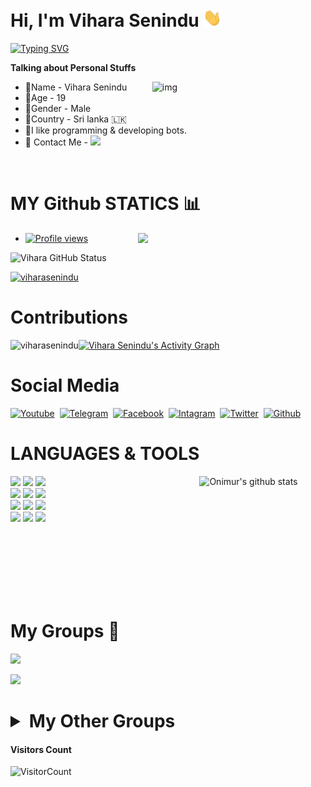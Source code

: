 # Hi, I'm Vihara Senindu <img src="https://raw.githubusercontent.com/ABSphreak/ABSphreak/master/gifs/Hi.gif" width="30px">


 [![Typing SVG](https://readme-typing-svg.herokuapp.com?color=66FF00&lines=-%3E+Vihara+Senindu;-%3E+🦾+I+love+programming.;-%3E+I+m+developing+bots.;-%3E+Github+Student)](https://git.io/typing-svg)

**Talking about Personal Stuffs**

<img width="55%" align="right" alt="img " src="https://raw.githubusercontent.com/onimur/.github/master/.resources/git-header.svg" />

- 🔹Name - Vihara Senindu
- 🔹Age - 19 
- 🔹Gender - Male
- 🔹Country - Sri lanka 🇱🇰
- 🔹I like programming & developing bots.
- 🔹 Contact Me - <a href="https://t.me/ViharaSenindu"><img src="https://img.shields.io/badge/Vihara Senindu-blue.svg?logo=telegram"></a>

<br>

# MY Github STATICS 📊

<img align="right" src="https://octodex.github.com/images/daftpunktocat-thomas.gif" width=300px>

- [![Profile views](https://gpvc.arturio.dev/viharasenindu)](https://github.com/viharasenindu)


![Vihara GitHub Status](https://github-readme-stats.vercel.app/api?username=viharasenindu&show_icons=true&theme=midnight-purple)



<p align="left"> <a href="https://github.com/ryo-ma/github-profile-trophy"><img src="https://github-profile-trophy.vercel.app/?username=viharasenindu" alt="viharasenindu" /></a> </p>

# Contributions

<p><img align="left" src="https://github-readme-streak-stats.herokuapp.com/?user=viharasenindu" alt="viharasenindu"></p>

<a href="https://github.com/viharasenindu"><img alt="Vihara Senindu's Activity Graph" src="https://activity-graph.herokuapp.com/graph?username=viharasenindu&bg_color=1F222E&color=F8D866&line=F85D7F&point=FFFFFF&hide_border=true" /></a>




# Social Media

[![Youtube](https://img.shields.io/badge/YouTube%20Channel-ff0000?style=flat&labelColor=224242&logoColor=white&for-the-badge&logo=youtube)](https://youtube.com/c/viharasenindu)&nbsp;
[![Telegram](https://img.shields.io/badge/viharasenindu%20Profile-003245?style=flat&labelColor=224242&logoColor=white&for-the-badge&logo=telegram)](https://t.me/viharasenindu)&nbsp;
[![Facebook](https://img.shields.io/badge/Follow%20me%20on%20Facebook-2533cf?style=flat&labelColor=224242&logoColor=white&for-the-badge&logo=facebook)](https://fb.me/viharasenindu)&nbsp;
[![Intagram](https://img.shields.io/badge/Follow%20me%20on%20Instagram-4d267a?style=style=flat&labelColor=224242&logoColor=white&for-the-badge&logo=instagram)](https://instagram.com/_V_2002_SE)&nbsp;
[![Twitter](https://img.shields.io/badge/Follow%20me%20on%20Twitter-098f99?style=style=flat&labelColor=224242&logoColor=white&for-the-badge&logo=twitter)](https://twitter.com/Vsenindu)&nbsp;
[![Github](https://img.shields.io/badge/Github-000000?style=style=flat&labelColor=224242&logoColor=white&for-the-badge&logo=github)](https://github.com/viharasenindu)

# LANGUAGES & TOOLS

<a href="https://github-readme-stats.vercel.app/api/top-langs/?username=viharsenindu">
    <img width="40%"align="right" alt="Onimur's github stats" src="https://github-readme-stats.vercel.app/api/top-langs/?username=viharasenindu&show_icons=true&theme=midnight-purple" />
  </a>

<!-- L&T -->
<p>
  <code><img width="10%" src="https://www.vectorlogo.zone/logos/java/java-ar21.svg"></code>
  <code><img width="10%" src="https://www.vectorlogo.zone/logos/kotlinlang/kotlinlang-ar21.svg"></code>
  <code><img width="10%" src="https://www.vectorlogo.zone/logos/android/android-ar21.svg"></code>
  <br />
  <code><img width="10%" src="https://www.vectorlogo.zone/logos/gradle/gradle-ar21.svg"></code>
  <code><img width="10%" src="https://www.vectorlogo.zone/logos/circleci/circleci-ar21.svg"></code>
  <code><img width="10%" src="https://www.vectorlogo.zone/logos/json/json-ar21.svg"></code>
  <br />
  <code><img width="10%" src="https://www.vectorlogo.zone/logos/mysql/mysql-ar21.svg"></code>
  <code><img width="10%" src="https://www.vectorlogo.zone/logos/sqlite/sqlite-ar21.svg"></code>
  <code><img width="10%" src="https://www.vectorlogo.zone/logos/firebase/firebase-ar21.svg"></code>
  <br />
  <code><img width="10%" src="https://www.vectorlogo.zone/logos/git-scm/git-scm-ar21.svg"></code>
  <code><img width="10%" src="https://www.vectorlogo.zone/logos/yaml/yaml-ar21.svg"></code>
  <code><img width="10%" src="https://www.vectorlogo.zone/logos/gnu_bash/gnu_bash-ar21.svg"></code>
</p>

<!-- end -->
<br>
<br>
<br>
<br>
<br>
<br>

# My Groups 👥

<a href="https://t.me/Lexiebotupdate"><img src="https://img.shields.io/badge/Join-Telegram%20Channel-red.svg?logo=Telegram"></a>

<a href="https://t.me/lexiesupport"><img src="https://img.shields.io/badge/Join-Telegram%20Group-red.svg?logo=Telegram"></a>
<h1><details>

  <summary><b> My Other Groups </b></summary>

 <a href="https://t.me/GhostParadise"><img src="https://img.shields.io/badge/Join-Telegram%20Group-red.svg?logo=Telegram"></a>

<a href="https://t.me/ceylonlk"><img src="https://img.shields.io/badge/Join-Telegram%20Channel-red.svg?logo=Telegram"></a>



 </details></h1>

#### **Visitors Count**  
![VisitorCount](https://profile-counter.glitch.me/{viharasenindu}/count.svg)

